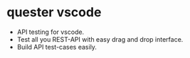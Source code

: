# quester vscode
- API testing for vscode. 
- Test all you REST-API with easy drag and drop interface. 
- Build API test-cases easily.